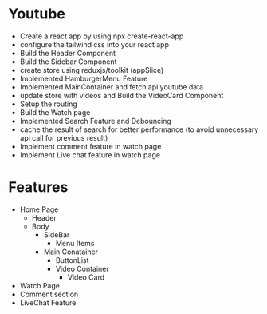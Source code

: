 # Youtube

- Create a react app by using npx create-react-app 
- configure the tailwind css into your react app 
- Build the Header Component
- Build the Sidebar Component
- create store using reduxjs/toolkit (appSlice)
- Implemented HamburgerMenu Feature
- Implemented MainContainer and fetch api youtube data
- update store with videos and Build the VideoCard Component 
- Setup the routing
- Build the Watch page
- Implemented Search Feature and Debouncing 
- cache the result of search for better performance (to avoid unnecessary api call for previous result)
- Implement comment feature in watch page 
- Implement Live chat feature in watch page


  


# Features

 - Home Page
    - Header
    - Body
      - SideBar
        - Menu Items
      - Main Conatainer
        - ButtonList
        - Video Container
          - Video Card
 - Watch Page
  - Comment section
  - LiveChat Feature